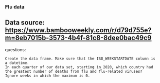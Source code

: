 ### Flu data

Data source:
https://www.bambooweekly.com/r/d79d755e?m=8eb7015b-3573-4b4f-81c8-8dee0bac49c9
---
questions:
```
Create the data frame. Make sure that the ISO_WEEKSTARTDATE column is a datetime.
In each quarter of our data set, starting in 2020, which country had the greatest number of deaths from flu and flu-related viruses?
Ignore weeks in which the maximum is 0.
```






